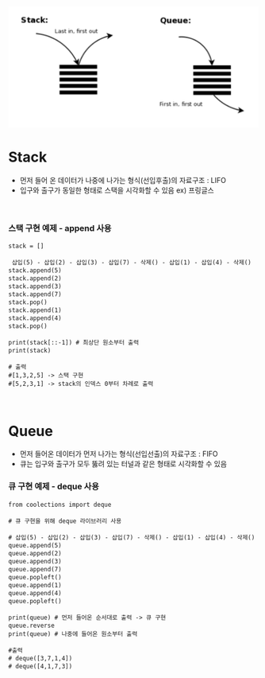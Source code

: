 ![alt text](image.png)

# Stack

- 먼저 들어 온 데이터가 나중에 나가는 형식(선입후출)의 자료구조 : LIFO
- 입구와 출구가 동일한 형태로 스택을 시각화할 수 있음 ex) 프링글스

</br>

### 스택 구현 예제 - append 사용

```
stack = []

 삽입(5) - 삽입(2) - 삽입(3) - 삽입(7) - 삭제() - 삽입(1) - 삽입(4) - 삭제()
stack.append(5)
stack.append(2)
stack.append(3)
stack.append(7)
stack.pop()
stack.append(1)
stack.append(4)
stack.pop()

print(stack[::-1]) # 최상단 원소부터 출력
print(stack)

# 출력
#[1,3,2,5] -> 스택 구현
#[5,2,3,1] -> stack의 인덱스 0부터 차례로 출력
```

</br>

# Queue

- 먼저 들어온 데이터가 먼저 나가는 형식(선입선출)의 자료구조 : FIFO
- 큐는 입구와 출구가 모두 뚫려 있는 터널과 같은 형태로 시각화할 수 있음

### 큐 구현 예제 - deque 사용

```
from coolections import deque

# 큐 구현을 위해 deque 라이브러리 사용

# 삽입(5) - 삽입(2) - 삽입(3) - 삽입(7) - 삭제() - 삽입(1) - 삽입(4) - 삭제()
queue.append(5)
queue.append(2)
queue.append(3)
queue.append(7)
queue.popleft()
queue.append(1)
queue.append(4)
queue.popleft()

print(queue) # 먼저 들어온 순서대로 출력 -> 큐 구현
queue.reverse
print(queue) # 나중에 들어온 원소부터 출력

#출력
# deque([3,7,1,4])
# deque([4,1,7,3])
```

